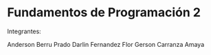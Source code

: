 # Fundamentos de Programación 2
Integrantes:

Anderson Berru Prado
Darlin Fernandez Flor
Gerson Carranza Amaya
